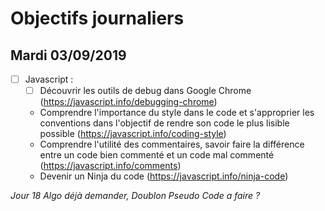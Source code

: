 # Objectifs journaliers

## Mardi 03/09/2019


* [ ] Javascript :
  * [ ] Découvrir les outils de debug dans Google Chrome (https://javascript.info/debugging-chrome)
  * Comprendre l'importance du style dans le code et s'approprier les conventions dans l'objectif de rendre son code le plus lisible possible (https://javascript.info/coding-style)
  * Comprendre l'utilité des commentaires, savoir faire la différence entre un code bien commenté et un code mal commenté (https://javascript.info/comments)
  * Devenir un Ninja du code (https://javascript.info/ninja-code)



*Jour 18 Algo déjà demander, Doublon Pseudo Code a faire ?*

<!-- 
* [ ] Algo : 
  * [ ] Ecrire en pseudocode le Selection Sort (création pure)
  * [ ] Faire valider son code par un "élève" qui joue le rôle de l'ordinateur
--> 

